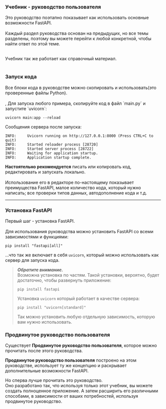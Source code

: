 <h3>Учебник - руководство пользователя</h3>

Это руководство поэтапно показывает как использовать основные возможности FastAPI.<br>
<br>
Каждый раздел руководства основан на предыдущих, но все темы разделены, поэтому вы можете перейти к любой конкретной, 
чтобы найти ответ по этой теме.<br><br>

Учебник так же работает как справочный материал.<br><br>

<h3>Запуск кода</h3>
Все блоки кода в руководстве можно скопировать и использовать(это проверенные файлы Python).<br><br>,
Для запуска любого примера, скопируйте код в файл `main.py` и запустите `uvicorn`:

```commandline
uvicorn main:app --reload
```

Сообщения сервера после запуска:

```
INFO:     Uvicorn running on http://127.0.0.1:8000 (Press CTRL+C to quit)
INFO:     Started reloader process [28720]
INFO:     Started server process [28722]
INFO:     Waiting for application startup.
INFO:     Application startup complete.
```

**Настоятельно рекомендуется** писать или копировать код, редактировать и запускать локально.<br><br>
Использование его в редакторе по-настоящему показывает преимущества FastAPI, малое количество кода, который нужно 
написать; все проверки типов данных, автодополнение кода и т.д.

***

<h3>Установка FastAPI</h3>

Первый шаг - установка FastAPI.<br><br>
Для использования руководства можно установить FastAPI со всеми зависимостями и функциями:

```
pip install "fastapi[all]"
```

...что так же включает в себя `uvicorn`, который можно использовать как сервер для запуска кода.<br>

>***Обратите внимание.***<br> Возможна установка по частям. Такой установки, вероятно, будет достаточно, чтобы развернуть
> приложение:
>```
>pip install fastapi
>```
>Установка `uvicorn` который работает в качестве сервера:
> ```
>pip install "uvicorn[standard]"
>```
> Так можно установить любую отдельную зависимость, которую вам нужно использовать.

<h3>Продвинутое руководство пользователя</h3>

Существует **Продвинутое руководство пользователя**, которое можно прочитать после этого руководства.<br>

**Продвинутое руководство пользователя** построено на этом руководстве, использует ту же концепцию и раскрывает 
дополнительные возможности FastAPI.<br>

Но сперва лучше прочитать это руководство.<br>
Оно разработано так, что используя только этот учебник, вы можете создать полноценное приложение. А затем расширить 
его различными способами, в зависимости от ваших потребностей, используя продвинутое руководство.